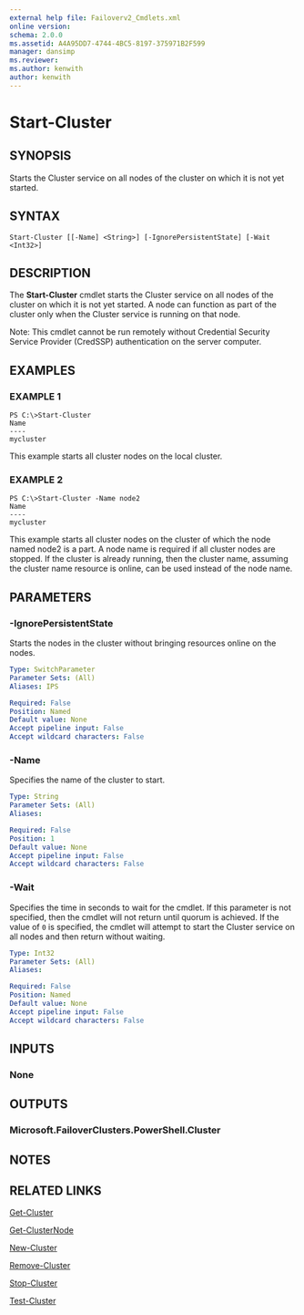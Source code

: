 ```yaml
---
external help file: Failoverv2_Cmdlets.xml
online version: 
schema: 2.0.0
ms.assetid: A4A95DD7-4744-4BC5-8197-375971B2F599
manager: dansimp
ms.reviewer:
ms.author: kenwith
author: kenwith
---
```


# Start-Cluster

## SYNOPSIS
Starts the Cluster service on all nodes of the cluster on which it is not yet started.

## SYNTAX

```
Start-Cluster [[-Name] <String>] [-IgnorePersistentState] [-Wait <Int32>]
```

## DESCRIPTION
The **Start-Cluster** cmdlet starts the Cluster service on all nodes of the cluster on which it is not yet started.
A node can function as part of the cluster only when the Cluster service is running on that node.

Note: This cmdlet cannot be run remotely without Credential Security Service Provider (CredSSP) authentication on the server computer.

## EXAMPLES

### EXAMPLE 1
```
PS C:\>Start-Cluster
Name 
---- 
mycluster
```

This example starts all cluster nodes on the local cluster.

### EXAMPLE 2
```
PS C:\>Start-Cluster -Name node2
Name 
---- 
mycluster
```

This example starts all cluster nodes on the cluster of which the node named node2 is a part.
A node name is required if all cluster nodes are stopped.
If the cluster is already running, then the cluster name, assuming the cluster name resource is online, can be used instead of the node name.

## PARAMETERS

### -IgnorePersistentState
Starts the nodes in the cluster without bringing resources online on the nodes.

```yaml
Type: SwitchParameter
Parameter Sets: (All)
Aliases: IPS

Required: False
Position: Named
Default value: None
Accept pipeline input: False
Accept wildcard characters: False
```

### -Name
Specifies the name of the cluster to start.

```yaml
Type: String
Parameter Sets: (All)
Aliases: 

Required: False
Position: 1
Default value: None
Accept pipeline input: False
Accept wildcard characters: False
```

### -Wait
Specifies the time in seconds to wait for the cmdlet.
If this parameter is not specified, then the cmdlet will not return until quorum is achieved.
If the value of `0` is specified, the cmdlet will attempt to start the Cluster service on all nodes and then return without waiting.

```yaml
Type: Int32
Parameter Sets: (All)
Aliases: 

Required: False
Position: Named
Default value: None
Accept pipeline input: False
Accept wildcard characters: False
```

## INPUTS

### None

## OUTPUTS

### Microsoft.FailoverClusters.PowerShell.Cluster

## NOTES

## RELATED LINKS

[Get-Cluster](./Get-Cluster.md)

[Get-ClusterNode](./Get-ClusterNode.md)

[New-Cluster](./New-Cluster.md)

[Remove-Cluster](./Remove-Cluster.md)

[Stop-Cluster](./Stop-Cluster.md)

[Test-Cluster](./Test-Cluster.md)
